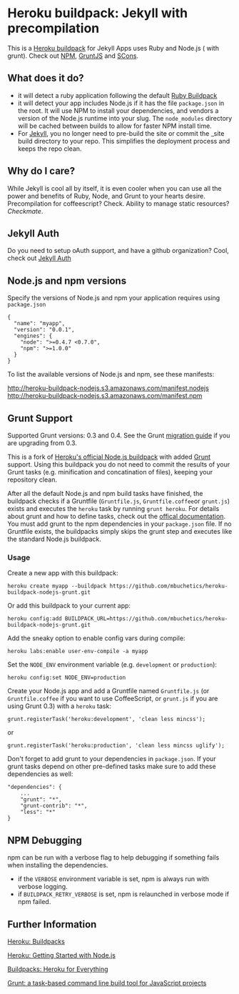 Heroku buildpack: Jekyll with precompilation
============================================

This is a [Heroku buildpack](http://devcenter.heroku.com/articles/buildpacks) for Jekyll Apps uses Ruby and Node.js ( with grunt).
Check out [NPM](http://npmjs.org/), [GruntJS](http://gruntjs.com/) and [SCons](http://www.scons.org/).

What does it do?
----------------

- it will detect a ruby application following the default [Ruby Buildpack](https://github.com/heroku/heroku-buildpack-ruby)
- it will detect your app includes Node.js if it has the file `package.json` in the root.  It will use NPM to install your dependencies, and vendors a version of the Node.js runtime into your slug.  The `node_modules` directory will be cached between builds to allow for faster NPM install time.
- For [Jekyll](http://jekyllrb.com/), you no longer need to pre-build the site or commit the _site build directory to your repo. This simplifies the deployment process and keeps the repo clean. 

Why do I care?
----------------

While Jekyll is cool all by itself, it is even cooler when you can use all the power and benefits of Ruby, Node, and Grunt to your hearts desire. Precompilation for coffeescript? Check. Ability to manage static resources? _Checkmate_. 

Jekyll Auth
-----------
Do you need to setup oAuth support, and have a github organization? Cool, check out [Jekyll Auth](https://github.com/benbalter/jekyll-auth)

Node.js and npm versions
------------------------

Specify the versions of Node.js and npm your application requires using `package.json`

    {
      "name": "myapp",
      "version": "0.0.1",
      "engines": {
        "node": ">=0.4.7 <0.7.0",
        "npm": ">=1.0.0"
      }
    }

To list the available versions of Node.js and npm, see these manifests:

http://heroku-buildpack-nodejs.s3.amazonaws.com/manifest.nodejs
http://heroku-buildpack-nodejs.s3.amazonaws.com/manifest.npm

Grunt Support
--------------
Supported Grunt versions: 0.3 and 0.4.
See the Grunt [migration guide](https://github.com/gruntjs/grunt/wiki/Upgrading-from-0.3-to-0.4) if you are upgrading from 0.3.

This is a fork of [Heroku's official Node.js buildpack](https://github.com/heroku/heroku-buildpack-nodejs) with added [Grunt](http://gruntjs.com/) support.
Using this buildpack you do not need to commit the results of your Grunt tasks (e.g. minification and concatination of files), keeping your repository clean.

After all the default Node.js and npm build tasks have finished, the buildpack checks if a Gruntfile (`Gruntfile.js`, `Gruntfile.coffee`or `grunt.js`) exists and executes the `heroku` task by running `grunt heroku`. For details about grunt and how to define tasks, check out the [offical documentation](http://gruntjs.com/getting-started). You must add grunt to the npm dependencies in your `package.json` file.
If no Gruntfile exists, the buildpacks simply skips the grunt step and executes like the standard Node.js buildpack.

### Usage

Create a new app with this buildpack:

    heroku create myapp --buildpack https://github.com/mbuchetics/heroku-buildpack-nodejs-grunt.git

Or add this buildpack to your current app:

    heroku config:add BUILDPACK_URL=https://github.com/mbuchetics/heroku-buildpack-nodejs-grunt.git

Add the sneaky option to enable config vars during compile:

    heroku labs:enable user-env-compile -a myapp

Set the `NODE_ENV` environment variable (e.g. `development` or `production`):

    heroku config:set NODE_ENV=production

Create your Node.js app and add a Gruntfile named  `Gruntfile.js` (or `Gruntfile.coffee` if you want to use CoffeeScript, or `grunt.js` if you are using Grunt 0.3) with a `heroku` task:

    grunt.registerTask('heroku:development', 'clean less mincss');
    
or

    grunt.registerTask('heroku:production', 'clean less mincss uglify');

Don't forget to add grunt to your dependencies in `package.json`. If your grunt tasks depend on other pre-defined tasks make sure to add these dependencies as well:

    "dependencies": {
        ...
        "grunt": "*",
        "grunt-contrib": "*",
        "less": "*"
    }



NPM Debugging
---------

npm can be run with a verbose flag to help debugging if something fails when installing the dependencies. 

* if the `VERBOSE` environment variable is set, npm is always run with verbose logging.
* if `BUILDPACK_RETRY_VERBOSE` is set, npm is relaunched in verbose mode if npm failed.


Further Information
-------------------

[Heroku: Buildpacks](https://devcenter.heroku.com/articles/buildpacks)

[Heroku: Getting Started with Node.js](https://devcenter.heroku.com/articles/nodejs)

[Buildpacks: Heroku for Everything](http://blog.heroku.com/archives/2012/7/17/buildpacks/)

[Grunt: a task-based command line build tool for JavaScript projects](http://gruntjs.com/)

